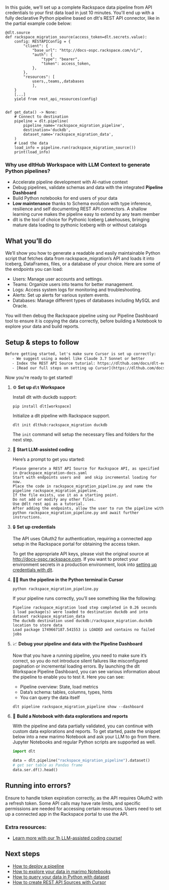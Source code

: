 In this guide, we'll set up a complete Rackspace data pipeline from API credentials to your first data load in just 10 minutes. You'll end up with a fully declarative Python pipeline based on dlt's REST API connector, like in the partial example code below:

```python-outcome
@dlt.source
def rackspace_migration_source(access_token=dlt.secrets.value):
    config: RESTAPIConfig = {
        "client": {
            "base_url": "http://docs-ospc.rackspace.com/v1/",
            "auth": {
                "type": "bearer",
                "token": access_token,
            },
        },
        "resources": [
            users,,teams,,databases
            ],
    }
    [...]
    yield from rest_api_resources(config)


def get_data() -> None:
    # Connect to destination
    pipeline = dlt.pipeline(
        pipeline_name='rackspace_migration_pipeline',
        destination='duckdb',
        dataset_name='rackspace_migration_data', 
    )
    # Load the data
    load_info = pipeline.run(rackspace_migration_source())
    print(load_info) 
```

### Why use dltHub Workspace with LLM Context to generate Python pipelines?

- Accelerate pipeline development with AI-native context
- Debug pipelines, validate schemas and data with the integrated **Pipeline Dashboard**
- Build Python notebooks for end users of your data
- **Low maintenance** thanks to Schema evolution with type inference, resilience and self documenting REST API connectors. A shallow learning curve makes the pipeline easy to extend by any team member
- dlt is the tool of choice for Pythonic Iceberg Lakehouses, bringing mature data loading to pythonic Iceberg with or without catalogs

## What you’ll do

We’ll show you how to generate a readable and easily maintainable Python script that fetches data from rackspace_migration’s API and loads it into Iceberg, DataFrames, files, or a database of your choice. Here are some of the endpoints you can load:

- Users: Manage user accounts and settings.
- Teams: Organize users into teams for better management.
- Logs: Access system logs for monitoring and troubleshooting.
- Alerts: Set up alerts for various system events.
- Databases: Manage different types of databases including MySQL and Oracle.

You will then debug the Rackspace pipeline using our Pipeline Dashboard tool to ensure it is copying the data correctly, before building a Notebook to explore your data and build reports.

## Setup & steps to follow

```default
Before getting started, let's make sure Cursor is set up correctly:
   - We suggest using a model like Claude 3.7 Sonnet or better
   - Index the REST API Source tutorial: https://dlthub.com/docs/dlt-ecosystem/verified-sources/rest_api/ and add it to context as **@dlt rest api**
   - [Read our full steps on setting up Cursor](https://dlthub.com/docs/dlt-ecosystem/llm-tooling/cursor-restapi#23-configuring-cursor-with-documentation)
```

Now you're ready to get started!

1. ⚙️ **Set up `dlt` Workspace**
    
    Install dlt with duckdb support:
    ```shell
    pip install dlt[workspace]
    ```

    Initialize a dlt pipeline with Rackspace support.
    ```shell
    dlt init dlthub:rackspace_migration duckdb
    ```

    The `init` command will setup the necessary files and folders for the next step.
    
2. 🤠 **Start LLM-assisted coding**
    
    Here’s a prompt to get you started:
    
    ```prompt
    Please generate a REST API Source for Rackspace API, as specified in @rackspace_migration-docs.yaml 
    Start with endpoints users and  and skip incremental loading for now. 
    Place the code in rackspace_migration_pipeline.py and name the pipeline rackspace_migration_pipeline. 
    If the file exists, use it as a starting point. 
    Do not add or modify any other files. 
    Use @dlt rest api as a tutorial. 
    After adding the endpoints, allow the user to run the pipeline with python rackspace_migration_pipeline.py and await further instructions.
    ```

    
3. 🔒 **Set up credentials** 
    
    The API uses OAuth2 for authentication, requiring a connected app setup in the Rackspace portal for obtaining the access token.
    
    To get the appropriate API keys, please visit the original source at http://docs-ospc.rackspace.com.
    If you want to protect your environment secrets in a production environment, look into [setting up credentials with dlt](https://dlthub.com/docs/walkthroughs/add_credentials).
    
4. 🏃‍♀️ **Run the pipeline in the Python terminal in Cursor**
    
    ```shell
    python rackspace_migration_pipeline.py
    ```
    
    If your pipeline runs correctly, you’ll see something like the following:
    
    ```shell
    Pipeline rackspace_migration load step completed in 0.26 seconds
    1 load package(s) were loaded to destination duckdb and into dataset rackspace_migration_data
    The duckdb destination used duckdb:/rackspace_migration.duckdb location to store data
    Load package 1749667187.541553 is LOADED and contains no failed jobs
    ```
    
5. 📈 **Debug your pipeline and data with the Pipeline Dashboard**

    Now that you have a running pipeline, you need to make sure it’s correct, so you do not introduce silent failures like misconfigured pagination or incremental loading errors. By launching the dlt Workspace Pipeline Dashboard, you can see various information about the pipeline to enable you to test it. Here you can see:
    - Pipeline overview: State, load metrics
    - Data’s schema: tables, columns, types, hints
    - You can query the data itself
    
    ```shell
    dlt pipeline rackspace_migration_pipeline show --dashboard
    ```
    
6. 🐍 **Build a Notebook with data explorations and reports**

    With the pipeline and data partially validated, you can continue with custom data explorations and reports. To get started, paste the snippet below into a new marimo Notebook and ask your LLM to go from there. Jupyter Notebooks and regular Python scripts are supported as well.

    
    ```python
    import dlt

   data = dlt.pipeline("rackspace_migration_pipeline").dataset()
   # get ser table as Pandas frame
   data.ser.df().head()
    ```

## Running into errors?

Ensure to handle token expiration correctly, as the API requires OAuth2 with a refresh token. Some API calls may have rate limits, and specific permissions are needed for accessing certain resources. Users need to set up a connected app in the Rackspace portal to use the API.

### Extra resources:

- [Learn more with our 1h LLM-assisted coding course!](https://www.youtube.com/watch?v=GGid70rnJuM)

## Next steps

- [How to deploy a pipeline](https://dlthub.com/docs/walkthroughs/deploy-a-pipeline)
- [How to explore your data in marimo Notebooks](https://dlthub.com/docs/general-usage/dataset-access/marimo)
- [How to query your data in Python with dataset](https://dlthub.com/docs/general-usage/dataset-access/dataset)
- [How to create REST API Sources with Cursor](https://dlthub.com/docs/dlt-ecosystem/llm-tooling/cursor-restapi)